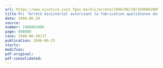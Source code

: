 ```yaml
---
url: https://www.ejustice.just.fgov.be/eli/arrete/1946/06/20/1946062009/justel
title-fr: "Arrêté ministériel autorisant la fabrication quotidienne des pistolets et pains français"
date: 1946-06-20
source:
number: 1946062009
page: 888888
case: 1946-06-20/37
publication: 1946-06-23
starts:
modifies:
pdf-original:
pdf-consolidated:
---
```


